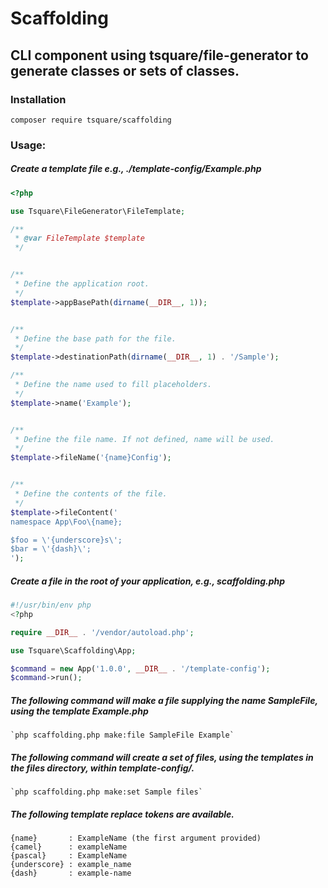 # Scaffolding

## CLI component using tsquare/file-generator to generate classes or sets of classes.

### Installation
`composer require tsquare/scaffolding`

### Usage:

##### Create a template file e.g., ./template-config/Example.php
```php
<?php

use Tsquare\FileGenerator\FileTemplate;

/**
 * @var FileTemplate $template
 */


/**
 * Define the application root.
 */
$template->appBasePath(dirname(__DIR__, 1));


/**
 * Define the base path for the file.
 */
$template->destinationPath(dirname(__DIR__, 1) . '/Sample');

/**
 * Define the name used to fill placeholders.
 */
$template->name('Example');


/**
 * Define the file name. If not defined, name will be used.
 */
$template->fileName('{name}Config');


/**
 * Define the contents of the file.
 */
$template->fileContent('
namespace App\Foo\{name};

$foo = \'{underscore}s\';
$bar = \'{dash}\';
');
```

##### Create a file in the root of your application, e.g., scaffolding.php
```php
#!/usr/bin/env php
<?php

require __DIR__ . '/vendor/autoload.php';

use Tsquare\Scaffolding\App;

$command = new App('1.0.0', __DIR__ . '/template-config');
$command->run();
```

##### The following command will make a file supplying the name SampleFile, using the template Example.php

    `php scaffolding.php make:file SampleFile Example`


##### The following command will create a set of files, using the templates in the files directory, within template-config/.

    `php scaffolding.php make:set Sample files`


##### The following template replace tokens are available.
```
{name}       : ExampleName (the first argument provided)
{camel}      : exampleName
{pascal}     : ExampleName
{underscore} : example_name
{dash}       : example-name
```
